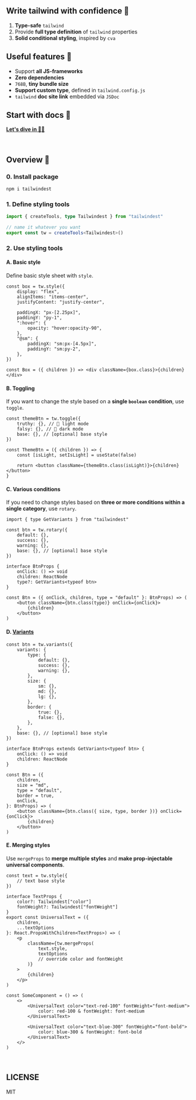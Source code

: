 ## Write tailwind with confidence 🦾

1.  **Type-safe** `tailwind`
2.  Provide **full type definition** of `tailwind` properties
3.  **Solid conditional styling**, inspired by `cva`

## Useful features 🔮

-   Support **all JS-frameworks**
-   **Zero dependencies**
-   `768B`, **tiny bundle size**
-   **Support custom type**, defined in `tailwind.config.js`
-   `tailwind` **doc site link** embedded via `JSDoc`

## Start with docs 📖

**[Let's dive in 🏄‍♂️](https://tailwindest.vercel.app)**

<br />

## Overview 🚀

### 0. Install package

```bash
npm i tailwindest
```

### 1. Define styling tools

```ts
import { createTools, type Tailwindest } from "tailwindest"

// name it whatever you want
export const tw = createTools<Tailwindest>()
```

### 2. Use styling tools

#### A. Basic style

Define basic style sheet with `style`.

```tsx
const box = tw.style({
    display: "flex",
    alignItems: "items-center",
    justifyContent: "justify-center",

    paddingX: "px-[2.25px]",
    paddingY: "py-1",
    ":hover": {
        opacity: "hover:opacity-90",
    },
    "@sm": {
        paddingX: "sm:px-[4.5px]",
        paddingY: "sm:py-2",
    },
})

const Box = ({ children }) => <div className={box.class}>{children}</div>
```

#### B. Toggling

If you want to change the style based on a **single `boolean` condition**, use `toggle`.

```tsx
const themeBtn = tw.toggle({
    truthy: {}, // 🌝 light mode
    falsy: {}, // 🌚 dark mode
    base: {}, // [optional] base style
})

const ThemeBtn = ({ children }) => {
    const [isLight, setIsLight] = useState(false)

    return <button className={themeBtn.class(isLight)}>{children}</button>
}
```

#### C. Various conditions

If you need to change styles based on **three or more conditions within a single category**, use `rotary`.

```tsx
import { type GetVariants } from "tailwindest"

const btn = tw.rotary({
    default: {},
    success: {},
    warning: {},
    base: {}, // [optional] base style
})

interface BtnProps {
    onClick: () => void
    children: ReactNode
    type?: GetVariants<typeof btn>
}

const Btn = ({ onClick, children, type = "default" }: BtnProps) => (
    <button className={btn.class(type)} onClick={onClick}>
        {children}
    </button>
)
```

#### D. [Variants](https://stitches.dev/docs/variants)

```tsx
const btn = tw.variants({
    variants: {
        type: {
            default: {},
            success: {},
            warning: {},
        },
        size: {
            sm: {},
            md: {},
            lg: {},
        },
        border: {
            true: {},
            false: {},
        },
    },
    base: {}, // [optional] base style
})

interface BtnProps extends GetVariants<typeof btn> {
    onClick: () => void
    children: ReactNode
}

const Btn = ({
    children,
    size = "md",
    type = "default",
    border = true,
    onClick,
}: BtnProps) => (
    <button className={btn.class({ size, type, border })} onClick={onClick}>
        {children}
    </button>
)
```

#### E. Merging styles

Use `mergeProps` to **merge multiple styles** and **make prop-injectable universal components**.

```tsx
const text = tw.style({
    // text base style
})

interface TextProps {
    color?: Tailwindest["color"]
    fontWeight?: Tailwindest["fontWeight"]
}
export const UniversalText = ({
    children,
    ...textOptions
}: React.PropsWithChildren<TextProps>) => (
    <p
        className={tw.mergeProps(
            text.style,
            textOptions
            // override color and fontWeight
        )}
    >
        {children}
    </p>
)

const SomeComponent = () => (
    <>
        <UniversalText color="text-red-100" fontWeight="font-medium">
            color: red-100 & fontWeight: font-medium
        </UniversalText>

        <UniversalText color="text-blue-300" fontWeight="font-bold">
            color: blue-300 & fontWeight: font-bold
        </UniversalText>
    </>
)
```

<br />

## LICENSE

MIT
